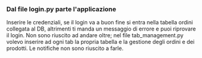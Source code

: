 ### Dal file login.py parte l'applicazione ###
Inserire le credenziali, se il login va a buon fine si entra nella tabella ordini collegata al DB, altrimenti ti manda un messaggio di errore e puoi riprovare il login.
Non sono riuscito ad andare oltre; nel file tab_management.py volevo inserire ad ogni tab la propria tabella e la gestione degli ordini e dei prodotti.
Le notifiche non sono riuscito a farle.